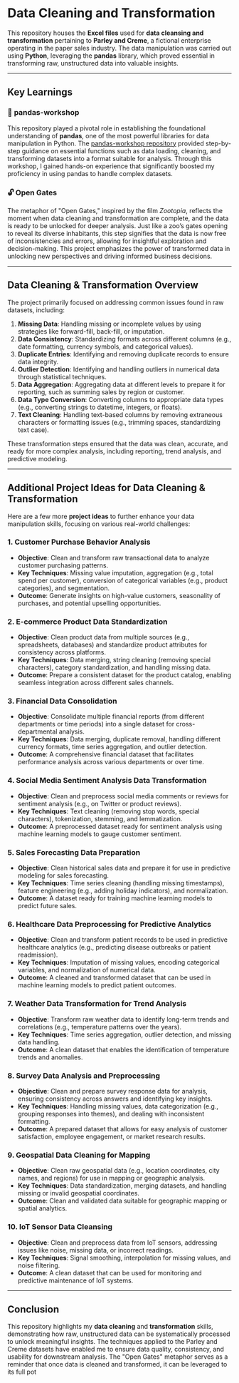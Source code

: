 # Data Cleaning and Transformation

This repository houses the **Excel files** used for **data cleansing and transformation** pertaining to **Parley and Creme**, a fictional enterprise operating in the paper sales industry. The data manipulation was carried out using **Python**, leveraging the **pandas** library, which proved essential in transforming raw, unstructured data into valuable insights.

---

## Key Learnings

### 🐼 **pandas-workshop**
This repository played a pivotal role in establishing the foundational understanding of **pandas**, one of the most powerful libraries for data manipulation in Python. The [pandas-workshop repository](https://github.com/stefmolin/pandas-workshop/blob/main/slides/1-getting_started_with_pandas.ipynb) provided step-by-step guidance on essential functions such as data loading, cleaning, and transforming datasets into a format suitable for analysis. Through this workshop, I gained hands-on experience that significantly boosted my proficiency in using pandas to handle complex datasets.

### 🔓 **Open Gates**
The metaphor of "Open Gates," inspired by the film *Zootopia*, reflects the moment when data cleaning and transformation are complete, and the data is ready to be unlocked for deeper analysis. Just like a zoo’s gates opening to reveal its diverse inhabitants, this step signifies that the data is now free of inconsistencies and errors, allowing for insightful exploration and decision-making. This project emphasizes the power of transformed data in unlocking new perspectives and driving informed business decisions.

---

## Data Cleaning & Transformation Overview

The project primarily focused on addressing common issues found in raw datasets, including:

1. **Missing Data**: Handling missing or incomplete values by using strategies like forward-fill, back-fill, or imputation.
2. **Data Consistency**: Standardizing formats across different columns (e.g., date formatting, currency symbols, and categorical values).
3. **Duplicate Entries**: Identifying and removing duplicate records to ensure data integrity.
4. **Outlier Detection**: Identifying and handling outliers in numerical data through statistical techniques.
5. **Data Aggregation**: Aggregating data at different levels to prepare it for reporting, such as summing sales by region or customer.
6. **Data Type Conversion**: Converting columns to appropriate data types (e.g., converting strings to datetime, integers, or floats).
7. **Text Cleaning**: Handling text-based columns by removing extraneous characters or formatting issues (e.g., trimming spaces, standardizing text case).

These transformation steps ensured that the data was clean, accurate, and ready for more complex analysis, including reporting, trend analysis, and predictive modeling.

---

## Additional Project Ideas for Data Cleaning & Transformation

Here are a few more **project ideas** to further enhance your data manipulation skills, focusing on various real-world challenges:

### 1. **Customer Purchase Behavior Analysis**
   - **Objective**: Clean and transform raw transactional data to analyze customer purchasing patterns.
   - **Key Techniques**: Missing value imputation, aggregation (e.g., total spend per customer), conversion of categorical variables (e.g., product categories), and segmentation.
   - **Outcome**: Generate insights on high-value customers, seasonality of purchases, and potential upselling opportunities.

### 2. **E-commerce Product Data Standardization**
   - **Objective**: Clean product data from multiple sources (e.g., spreadsheets, databases) and standardize product attributes for consistency across platforms.
   - **Key Techniques**: Data merging, string cleaning (removing special characters), category standardization, and handling missing data.
   - **Outcome**: Prepare a consistent dataset for the product catalog, enabling seamless integration across different sales channels.

### 3. **Financial Data Consolidation**
   - **Objective**: Consolidate multiple financial reports (from different departments or time periods) into a single dataset for cross-departmental analysis.
   - **Key Techniques**: Data merging, duplicate removal, handling different currency formats, time series aggregation, and outlier detection.
   - **Outcome**: A comprehensive financial dataset that facilitates performance analysis across various departments or over time.

### 4. **Social Media Sentiment Analysis Data Transformation**
   - **Objective**: Clean and preprocess social media comments or reviews for sentiment analysis (e.g., on Twitter or product reviews).
   - **Key Techniques**: Text cleaning (removing stop words, special characters), tokenization, stemming, and lemmatization.
   - **Outcome**: A preprocessed dataset ready for sentiment analysis using machine learning models to gauge customer sentiment.

### 5. **Sales Forecasting Data Preparation**
   - **Objective**: Clean historical sales data and prepare it for use in predictive modeling for sales forecasting.
   - **Key Techniques**: Time series cleaning (handling missing timestamps), feature engineering (e.g., adding holiday indicators), and normalization.
   - **Outcome**: A dataset ready for training machine learning models to predict future sales.

### 6. **Healthcare Data Preprocessing for Predictive Analytics**
   - **Objective**: Clean and transform patient records to be used in predictive healthcare analytics (e.g., predicting disease outbreaks or patient readmission).
   - **Key Techniques**: Imputation of missing values, encoding categorical variables, and normalization of numerical data.
   - **Outcome**: A cleaned and transformed dataset that can be used in machine learning models to predict patient outcomes.

### 7. **Weather Data Transformation for Trend Analysis**
   - **Objective**: Transform raw weather data to identify long-term trends and correlations (e.g., temperature patterns over the years).
   - **Key Techniques**: Time series aggregation, outlier detection, and missing data handling.
   - **Outcome**: A clean dataset that enables the identification of temperature trends and anomalies.

### 8. **Survey Data Analysis and Preprocessing**
   - **Objective**: Clean and prepare survey response data for analysis, ensuring consistency across answers and identifying key insights.
   - **Key Techniques**: Handling missing values, data categorization (e.g., grouping responses into themes), and dealing with inconsistent formatting.
   - **Outcome**: A prepared dataset that allows for easy analysis of customer satisfaction, employee engagement, or market research results.

### 9. **Geospatial Data Cleaning for Mapping**
   - **Objective**: Clean raw geospatial data (e.g., location coordinates, city names, and regions) for use in mapping or geographic analysis.
   - **Key Techniques**: Data standardization, merging datasets, and handling missing or invalid geospatial coordinates.
   - **Outcome**: Clean and validated data suitable for geographic mapping or spatial analytics.

### 10. **IoT Sensor Data Cleansing**
   - **Objective**: Clean and preprocess data from IoT sensors, addressing issues like noise, missing data, or incorrect readings.
   - **Key Techniques**: Signal smoothing, interpolation for missing values, and noise filtering.
   - **Outcome**: A clean dataset that can be used for monitoring and predictive maintenance of IoT systems.

---

## Conclusion

This repository highlights my **data cleaning** and **transformation** skills, demonstrating how raw, unstructured data can be systematically processed to unlock meaningful insights. The techniques applied to the Parley and Creme datasets have enabled me to ensure data quality, consistency, and usability for downstream analysis. The "Open Gates" metaphor serves as a reminder that once data is cleaned and transformed, it can be leveraged to its full pot
